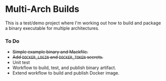 # Multi-Arch Builds

This is a test/demo project where I'm working out how to build and package a binary executable for multiple architectures.

### To Do

* ~~Simple example binary and Maekfile.~~
* ~~Add `DOCKER_LOGIN` and `DOCKER_TOKEN` secrets.~~
* Unit test
* Workflow to build, test, and publish binary artifact.
* Extend workflow to build and publish Docker image.